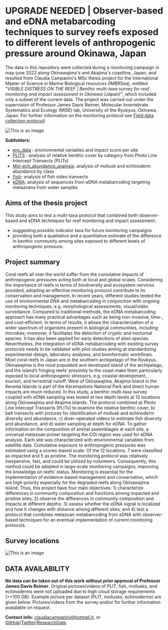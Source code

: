 # UPGRADE NEEDED | Observer-based and eDNA metabarcoding techniques to survey reefs exposed to different levels of anthropogenic pressure around Okinawa, Japan 

The data in this repository were collected during a monitoring campaign in may-june 2022 along Okinawajima's and Akajima's coastline, Japan, and resulted from Claudia Campanini's MSc thesis project for the International Master of Science in Marine Biological resources (IMBRSea), entitled *"VISIBLE DISTRESS ON THE REEF | Benthic multi-taxa survey for reef monitoring and impact assessment in Okinawa (Japan)"*, which included only a subset of the current data. 
The project was carried out under the supervision of Professor James Davis Reimer, Molecular Invertebrate Systematics and Ecology (MISE) lab, University of the Ryukyus, Okinawa, Japan. 
For further information on the monitoring protocol see [Field data collection protocol](/Campanini-Field-data_collection_protocol.pdf))

![This is an image](/survey_pic.jpg)

**Subfolders:**
- [env_data](/Env_data/) : environmental variables and impact score per site
- [PLITS](/Multi-taxa_data/PLITs/) : analysis of relative benthic cover by category from Photo Line Intercept Transects (PLITs)
- [Mol-ech_abundance_analysis](/Multi-taxa_data/MollEchino/): analysis of mollusk and echinoderm abundance by class
- [Fish](/Multi-taxa_data/Fish/): analysis of fish video transects
- [eDNA](/Multi-taxa_data/eDNA/): analysis of sequences from eDNA metabarcoding targeting metazoans from water samples

## Aims of the thesis project

This study aims to test a multi-taxa protocol that combined both observer-based and eDNA techniques for reef monitoring and impact assessment: 
- suggesting possible indicator taxa for future monitoring campaigns
- providing both a qualitative and a quantitative estimate of the difference in benthic community among sites exposed to different levels of anthropogenic pressure. 

## Project summary

Coral reefs all over the world suffer from the cumulative impacts of anthropogenic pressures acting both at local and global scales. Considering the importance of reefs in terms of biodiversity and ecosystem services provided, adopting an effective monitoring protocol contribute to its conservation and management.
In recent years, different studies tested the use of environmental DNA and metabarcoding in conjunction with ongoing monitoring techniques, e.g. morphological assessments, visual/video surveillance. Compared to traditional methods, the eDNA metabarcoding approach has many practical advantages such as being non-invasive, time-, and cost-efficient. In terms of results, it allows the characterization of a wider spectrum of organisms present in biological communities, including microbes; moreover, it facilitates the detection of cryptic and nocturnal species. It has also been applied for early detections of alien species. Nevertheless, the integration of eDNA metabarcoding with existing survey protocols needs to be validated with pilot studies aiming at standardizing experimental design, laboratory analyses, and bioinformatic workflows.
Most coral reefs in Japan are in the southern archipelago of the Ryukyus. Okinawajima is the most populated and developed island of the archipelago, and the island’s fringing reefs’ proximity to the coast make them particularly exposed to local anthropogenic stressors, e.g. coastal development, tourism, and terrestrial runoff. West of Okinawajima, Akajima Island in the Kerama Islands is part of the Keramashoto National Park and direct human impacts are much reduced.
In this study, a benthic multi-taxa survey coupled with eDNA sampling was tested at two depth levels at 12 locations along Okinawajima and Akajima islands. The protocol combined a) Photo Line Intercept Transects (PLITs) to examine the relative benthic cover, b) belt transects with pictures for identification of mollusk and echinoderm diversity and abundance, c) diver-operated videos to estimate fish diversity and abundance, and d) water sampling at depth for eDNA. To gather information on the composition of animal assemblages at each site, a universal metazoan primer targeting the COI region was used for eDNA analysis.
Each site was characterized with environmental variables from satellite data. Cumulative exposure to anthropogenic pressures was estimated using a scores-based scale. Of the 12 locations, 7 were classified as impacted and 5 as pristine.
The monitoring protocol was relatively inexpensive, fast, and could be utilized by volunteers. Consequently, this method could be adopted in large-scale monitoring campaigns, improving the knowledge on reefs’ status. Monitoring is essential for the implementation of evidence-based management and conservation, which are high-priority especially for the degraded reefs along Okinawajima Island. Thus, this project have four main objectives: 1) characterize differences in community composition and functions among impacted and pristine sites; 2) observe the differences in community composition and impacts at different depths; 3) assess whether the eDNA signal is localized and how it changes with distance among different sites; and 4) test a protocol that combines metazoan metabarcoding from eDNA with observer-based techniques for an eventual implementation of current monitoring protocols.

## Survey locations
![This is an image](/env_data/Okinawa_survey_sites.png)

## DATA AVAILABILITY 
**No data can be taken out of this work without prior approval of Professor James Davis Reimer.**
Original pictures/videos of PLIT, fish, mollusks, and echinoderms were not uploaded due to high cloud storage requirements (>>100 GB). Example picture per dataset (PLIT, mollusks, echinoderms) are given below. Pictures/videos from the survey and/or for further information avaialable on request.

**Contact info:** claudiacampanini@hotmail.it, or [GitHub](https://github.com/CCampanini)/[Twitter](https://twitter.com/claudcampanini)/[ResearchGate](https://www.researchgate.net/profile/Claudia-Campanini).

 
